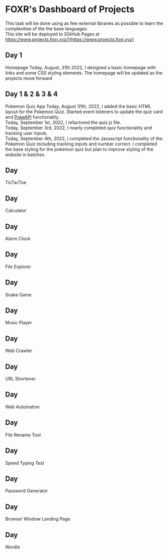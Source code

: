 # FOXR's Dashboard of Projects
This task will be done using as few external libraries as possible to learn the complexities of the the base languages.  
This site will be deployed to [GitHub Pages at https://www.projects.foxr.xyz/](https://www.projects.foxr.xyz)

## Day 1
Homepage
Today, August, 31th 2022, I designed a basic homepage with links and some CSS styling elements. The homepage will be updated as the projects move forward

## Day 1 & 2 & 3 & 4
Pokemon Quiz App
Today, August 31th, 2022, I added the basic HTML layout for the Pokemon Quiz. Started event listeners to update the quiz card and [PokeAPI](https://pokeapi.co/) functionality.  
Today, September 1st, 2022, I refactored the quiz.js file.  
Today, September 3rd, 2022, I nearly completed quiz functionality and tracking user inputs.  
Today, September 4th, 2022, I completed the Javascript functionality of the Pokemon Quiz including tracking inputs and number correct. I completed the base styling for the pokemon quiz but plan to improve styling of the website in batches.  


## Day 
TicTacToe

## Day 
Calculator

## Day 
Alarm Clock

## Day 
File Explorer

## Day 
Snake Game

## Day 
Music Player

## Day 
Web Crawler

## Day 
URL Shortener

## Day 
Web Automation

## Day 
File Rename Tool

## Day 
Speed Typing Test

## Day 
Password Generator

## Day 
Browser Window Landing Page

## Day
Wordle
